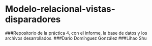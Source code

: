 # Modelo-relacional-vistas-disparadores
###Repositorio de la práctica 4, con el informe, la base de datos y los archivos desarrollados.
###Darío Domínguez González
###Lihao Shu
